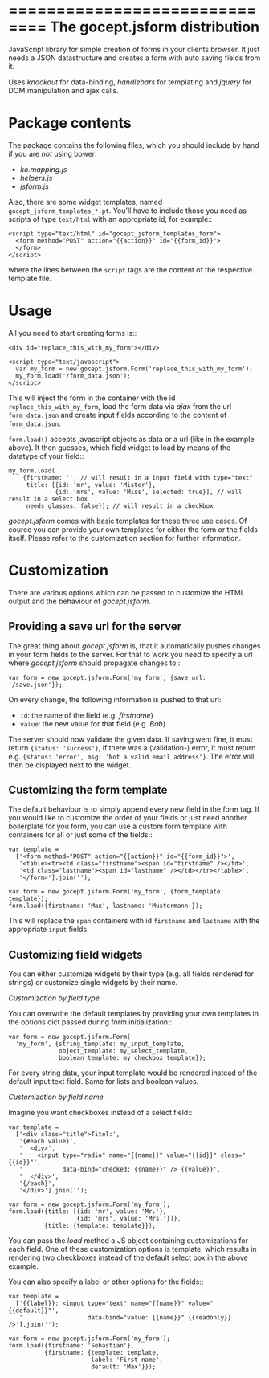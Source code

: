==============================
The gocept.jsform distribution
==============================

JavaScript library for simple creation of forms in your clients browser. It
just needs a JSON datastructure and creates a form with auto saving fields
from it.

Uses *knockout* for data-binding, *handlebars* for templating and *jquery*
for DOM manipulation and ajax calls.


Package contents
================

The package contains the following files, which you should include by hand if
you are *not* using bower:

* *ko.mapping.js*
* *helpers.js*
* *jsform.js*

Also, there are some widget templates, named ``gocept_jsform_templates_*.pt``.
You'll have to include those you need as scripts of type ``text/html`` with an
appropriate id, for example::

    <script type="text/html" id="gocept_jsform_templates_form">
      <form method="POST" action="{{action}}" id="{{form_id}}">
      </form>
    </script>

where the lines between the ``script`` tags are the content of the respective
template file.


Usage
=====

All you need to start creating forms is::

    <div id="replace_this_with_my_form"></div>

    <script type="text/javascript">
      var my_form = new gocept.jsform.Form('replace_this_with_my_form');
      my_form.load('/form_data.json');
    </script>

This will inject the form in the container with the id
``replace_this_with_my_form``, load the form data via *ajax* from the url
``form_data.json`` and create input fields according to the content of
``form_data.json``.

``form.load()`` accepts javascript objects as data or a url (like in the
example above). It then guesses, which field widget to load by means of the
datatype of your field::

    my_form.load(
        {firstName: '', // will result in a input field with type="text"
         title: [{id: 'mr', value: 'Mister'},
                 {id: 'mrs', value: 'Miss', selected: true}], // will result in a select box
         needs_glasses: false}); // will result in a checkbox

*gocept.jsform* comes with basic templates for these three use cases. Of cource
you can provide your own templates for either the form or the fields itself.
Please refer to the customization section for further information.


Customization
=============

There are various options which can be passed to customize the HTML output and
the behaviour of *gocept.jsform*.


Providing a save url for the server
-----------------------------------

The great thing about *gocept.jsform* is, that it automatically pushes changes
in your form fields to the server. For that to work you need to specify a url
where *gocept.jsform* should propagate changes to::

    var form = new gocept.jsform.Form('my_form', {save_url: '/save.json'});

On every change, the following information is pushed to that url:

* ``id``: the name of the field (e.g. *firstname*)
* ``value``: the new value for that field (e.g. *Bob*)

The server should now validate the given data. If saving went fine, it must
return ``{status: 'success'}``, if there was a (validation-) error, it must
return e.g. ``{status: 'error', msg: 'Not a valid email address'}``. The error
will then be displayed next to the widget.


Customizing the form template
-----------------------------

The default behaviour is to simply append every new field in the form tag. If
you would like to customize the order of your fields or just need another
boilerplate for you form, you can use a custom form template with containers
for all or just some of the fields::

    var template = 
      ['<form method="POST" action="{{action}}" id="{{form_id}}">',
       '<table><tr><td class="firstname"><span id="firstname" /></td>',
       '<td class="lastname"><span id="lastname" /></td></tr></table>',
       '</form>'].join('');

    var form = new gocept.jsform.Form('my_form', {form_template: template});
    form.load({firstname: 'Max', lastname: 'Mustermann'});

This will replace the ``span`` containers with id ``firstname`` and
``lastname`` with the appropriate ``input`` fields.


Customizing field widgets
-------------------------

You can either customize widgets by their type (e.g. all fields rendered for
strings) or customize single widgets by their name.

*Customization by field type*

You can overwrite the default templates by providing your own templates in the
options dict passed during form initialization::

    var form = new gocept.jsform.Form(
      'my_form', {string_template: my_input_template,
                  object_template: my_select_template,
                  boolean_template: my_checkbox_template});

For every string data, your input template would be rendered instead of the
default input text field. Same for lists and boolean values.

*Customization by field name*

Imagine you want checkboxes instead of a select field::

    var template =
      ['<div class="title">Titel:',
       '{#each value}',
       '  <div>',
       '    <input type="radio" name="{{name}}" value="{{id}}" class="{{id}}"',
       '           data-bind="checked: {{name}}" /> {{value}}',
       '  </div>',
       '{/each}',
       '</div>'].join('');

    var form = new gocept.jsform.Form('my_form');
    form.load({title: [{id: 'mr', value: 'Mr.'},
                       {id: 'mrs', value: 'Mrs.'}]},
              {title: {template: template}});

You can pass the *load* method a JS object containing customizations for each
field. One of these customization options is template, which results in
rendering two checkboxes instead of the default select box in the above
example.

You can also specify a label or other options for the fields::

    var template =
      ['{{label}}: <input type="text" name="{{name}}" value="{{default}}"',
       '                  data-bind="value: {{name}}" {{readonly}} />'].join('');

    var form = new gocept.jsform.Form('my_form');
    form.load({firstname: 'Sebastian'},
              {firstname: {template: template,
                           label: 'First name',
                           default: 'Max'}});
